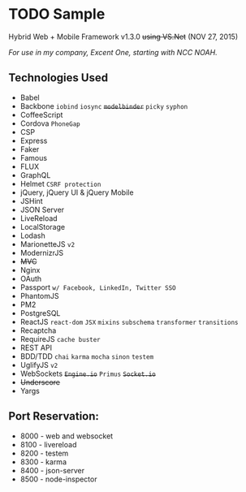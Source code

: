 # TODO Sample

Hybrid Web + Mobile Framework v1.3.0 ~~using VS.Net~~ (NOV 27, 2015)

_For use in my company, Excent One, starting with NCC NOAH._

## Technologies Used

- Babel
- Backbone `iobind` `iosync` ~~`modelbinder`~~ `picky` `syphon`
- CoffeeScript
- Cordova `PhoneGap`
- CSP
- Express
- Faker
- Famous
- FLUX
- GraphQL
- Helmet `CSRF protection`
- jQuery, jQuery UI & jQuery Mobile
- JSHint
- JSON Server
- LiveReload
- LocalStorage
- Lodash
- MarionetteJS `v2`
- ModernizrJS
- ~~MVC~~
- Nginx
- OAuth
- Passport `w/ Facebook, LinkedIn, Twitter SSO`
- PhantomJS
- PM2
- PostgreSQL
- ReactJS `react-dom` `JSX` `mixins` `subschema` `transformer` `transitions`
- Recaptcha
- RequireJS `cache buster`
- REST API
- BDD/TDD `chai` `karma` `mocha` `sinon` `testem`
- UglifyJS `v2`
- WebSockets ~~`Engine.io`~~ `Primus` ~~`Socket.io`~~
- ~~Underscore~~
- Yargs

## Port Reservation:

- 8000 - web and websocket
- 8100 - livereload
- 8200 - testem
- 8300 - karma
- 8400 - json-server
- 8500 - node-inspector
